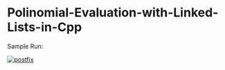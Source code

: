 # Polinomial-Evaluation-with-Linked-Lists-in-Cpp

Sample Run: 
 
<a href="https://ibb.co/iDT9Zo"><img src="https://preview.ibb.co/mf4SLT/postfix.png" alt="postfix" border="0"></a>
